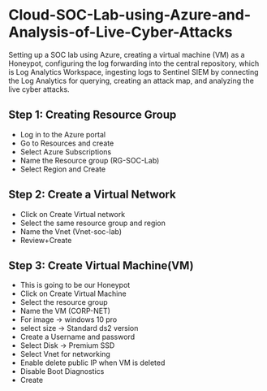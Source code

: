 # Cloud-SOC-Lab-using-Azure-and-Analysis-of-Live-Cyber-Attacks
Setting up a SOC lab using Azure, creating a virtual machine (VM) as a Honeypot, configuring the log forwarding into the central repository, which is Log Analytics Workspace, ingesting logs to Sentinel SIEM by connecting the Log Analytics for querying, creating an attack map, and analyzing the live cyber attacks.

## Step 1: Creating Resource Group
* Log in to the  Azure portal
* Go to Resources and create
* Select Azure Subscriptions
* Name the Resource group (RG-SOC-Lab)
* Select Region and Create
## Step 2: Create a Virtual Network
* Click on Create Virtual network
* Select the same resource group and region
* Name the Vnet (Vnet-soc-lab)
* Review+Create
## Step 3: Create Virtual Machine(VM) 
* This is going to be our Honeypot
* Click on Create Virtual Machine
* Select the resource group
* Name the VM (CORP-NET)
* For image -> windows 10 pro
* select size -> Standard ds2 version
* Create a Username and password
* Select Disk -> Premium SSD
* Select Vnet for networking
* Enable delete public IP when VM is deleted
* Disable Boot Diagnostics
* Create
  

 

